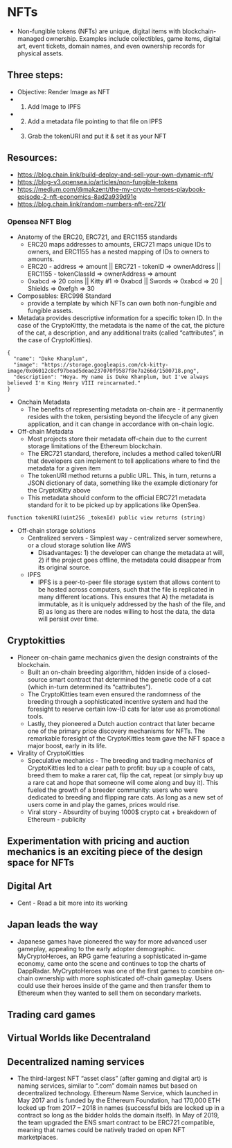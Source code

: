 # NFTs
 * Non-fungible tokens (NFTs) are unique, digital items with blockchain-managed ownership. Examples include collectibles, game items, digital art, event tickets, domain names, and even ownership records for physical assets.


## Three steps: 
 * Objective: Render Image as NFT
 * 1. Add Image to IPFS
 * 2. Add a metadata file pointing to that file on IPFS
 * 3. Grab the tokenURI and put it & set it as your NFT

## Resources:
 * https://blog.chain.link/build-deploy-and-sell-your-own-dynamic-nft/
 * https://blog-v3.opensea.io/articles/non-fungible-tokens
 * https://medium.com/@makzent/the-my-crypto-heroes-playbook-episode-2-nft-economics-8ad2a939d91e
 * https://blog.chain.link/random-numbers-nft-erc721/

### Opensea NFT Blog

 * Anatomy of the ERC20, ERC721, and ERC1155 standards 
    - ERC20 maps addresses to amounts, ERC721 maps unique IDs to owners, and ERC1155 has a nested mapping of IDs to owners to amounts.
    - ERC20 - address => amount || ERC721 - tokenID => ownerAddress || ERC1155 - tokenClassId => ownerAddress => amount
    - 0xabcd => 20 coins        || Kitty #1 => 0xabcd               || Swords => 0xabcd => 20 | Shields => 0xefgh => 30
 * Composables: ERC998 Standard
    - provide a template by which NFTs can own both non-fungible and fungible assets.
 * Metadata provides descriptive information for a specific token ID. In the case of the CryptoKittty, the metadata is the name of the cat, the picture of the cat, a description, and any additional traits (called “cattributes”, in the case of CryptoKitties). 
```
{
  "name": "Duke Khanplum",
  "image": "https://storage.googleapis.com/ck-kitty-image/0x06012c8cf97bead5deae237070f9587f8e7a266d/1500718.png",
  "description": "Heya. My name is Duke Khanplum, but I've always believed I'm King Henry VIII reincarnated."
}
```

 * Onchain Metadata
    - The benefits of representing metadata on-chain are - it permanently resides with the token, persisting beyond the lifecycle of any given application, and it can change in accordance with on-chain logic.
 * Off-chain Metadata
    - Most projects store their metadata off-chain due to the current storage limitations of the Ethereum blockchain. 
    - The ERC721 standard, therefore, includes a method called tokenURI that developers can implement to tell applications where to find the metadata for a given item
    - The tokenURI method returns a public URL. This, in turn, returns a JSON dictionary of data, something like the example dictionary for the CryptoKitty above
    - This metadata should conform to the official ERC721 metadata standard for it to be picked up by applications like OpenSea.

```
function tokenURI(uint256 _tokenId) public view returns (string)
```

 * Off-chain storage solutions
    - Centralized servers - Simplest way  - centralized server somewhere, or a cloud storage solution like AWS
        - Disadvantages: 1) the developer can change the metadata at will, 2) if the project goes offline, the metadata could disappear from its original source.
    - IPFS
        - IPFS is a peer-to-peer file storage system that allows content to be hosted across computers, such that the file is replicated in many different locations. This ensures that A) the metadata is immutable, as it is uniquely addressed by the hash of the file, and B) as long as there are nodes willing to host the data, the data will persist over time.

## Cryptokitties
 * Pioneer on-chain game mechanics given the design constraints of the blockchain. 
    - Built an on-chain breeding algorithm, hidden inside of a closed-source smart contract that determined the genetic code of a cat (which in-turn determined its “cattributes”). 
    - The CryptoKitties team even ensured the randomness of the breeding through a sophisticated incentive system and had the foresight to reserve certain low-ID cats for later use as promotional tools. 
    - Lastly, they pioneered a Dutch auction contract that later became one of the primary price discovery mechanisms for NFTs. The remarkable foresight of the CryptoKitties team gave the NFT space a major boost, early in its life.
 * Virality of CryptoKitties
    - Speculative mechanics - The breeding and trading mechanics of CryptoKitties led to a clear path to profit: buy up a couple of cats, breed them to make a rarer cat, flip the cat, repeat (or simply buy up a rare cat and hope that someone will come along and buy it). This fueled the growth of a breeder community: users who were dedicated to breeding and flipping rare cats. As long as a new set of users come in and play the games, prices would rise.
    - Viral story - Absurdity of buying 1000$ crypto cat + breakdown of Ethereum - publicity

## Experimentation with pricing and auction mechanics is an exciting piece of the design space for NFTs

## Digital Art
 * Cent - Read a bit more into its working

## Japan leads the way
 * Japanese games have pioneered the way for more advanced user gameplay, appealing to the early adopter demographic. MyCryptoHeroes, an RPG game featuring a sophisticated in-game economy, came onto the scene and continues to top the charts of DappRadar. MyCryptoHeroes was one of the first games to combine on-chain ownership with more sophisticated off-chain gameplay. Users could use their heroes inside of the game and then transfer them to Ethereum when they wanted to sell them on secondary markets.

## Trading card games
## Virtual Worlds like Decentraland

## Decentralized naming services
 * The third-largest NFT “asset class” (after gaming and digital art) is naming services, similar to “.com” domain names but based on decentralized technology. Ethereum Name Service, which launched in May 2017 and is funded by the Ethereum Foundation, had 170,000 ETH locked up from 2017 – 2018 in names (successful bids are locked up in a contract so long as the bidder holds the domain itself). In May of 2019, the team upgraded the ENS smart contract to be ERC721 compatible, meaning that names could be natively traded on open NFT marketplaces.











